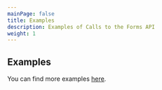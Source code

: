 ```yaml
---
mainPage: false
title: Examples
description: Examples of Calls to the Forms API
weight: 1
---
```


## Examples

You can find more examples [here](/docs/general/examples.html).
